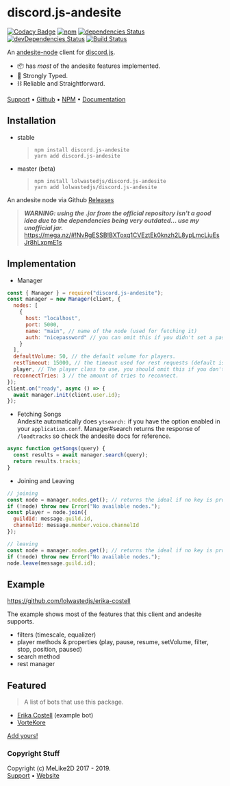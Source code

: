 # discord.js-andesite

[![Codacy Badge](https://api.codacy.com/project/badge/Grade/e9fe39139915430a812af57f87dad66e)](https://www.codacy.com/manual/LolWastedJS/discord.js-andesite?utm_source=github.com&utm_medium=referral&utm_content=LolWastedJS/discord.js-andesite&utm_campaign=Badge_Grade)
[![npm](https://img.shields.io/npm/dt/discord.js-andesite?color=red&label=Total%20Downloads&logo=npm&style=flat-square)](https://npmjs.com/discord.js-andesite)
[![dependencies Status](https://david-dm.org/lolwastedjs/discord.js-andesite/status.svg)](https://david-dm.org/lolwastedjs/discord.js-andesite)
[![devDependencies Status](https://david-dm.org/lolwastedjs/discord.js-andesite/dev-status.svg)](https://david-dm.org/lolwastedjs/discord.js-andesite?type=dev)
[![Build Status](https://travis-ci.com/LolWastedJS/discord.js-andesite.svg?branch=master)](https://travis-ci.com/LolWastedJS/discord.js-andesite)

An [andesite-node](https://github.com/natanbc/andesite-node) client for [discord.js](https://npmjs.com/discord.js).

- 📦 has _most_ of the andesite features implemented.
- 💪 Strongly Typed.
- ⛓ Reliable and Straightforward.

[Support](https://discord.gg/kzaSTx) •
[Github](https://github.com/lolwastedjs/discord.js-andesite) •
[NPM](https://npmjs.com/discord.js-andesite) •
[Documentation](https://melike2d.me/discord.js-andesite)

## Installation

- stable

  > `npm install discord.js-andesite`  
  > `yarn add discord.js-andesite`

- master (beta)
  > `npm install lolwastedjs/discord.js-andesite`  
  > `yarn add lolwastedjs/discord.js-andesite`

An andesite node via Github [Releases](https://github.com/natanbc/andesite-node/releases)

> **_WARNING: using the .jar from the official repository isn't a good idea due to the dependencies being very outdated... use my unofficial jar._** <https://mega.nz/#!NvRgESSB!BXToxq1CVEztEk0knzh2L8ypLmcLiuEsJr8hLxpmE1s>

## Implementation

- Manager

```js
const { Manager } = require("discord.js-andesite");
const manager = new Manager(client, {
  nodes: [
    {
      host: "localhost",
      port: 5000,
      name: "main", // name of the node (used for fetching it)
      auth: "nicepassword" // you can omit this if you didn't set a password
    }
  ],
  defaultVolume: 50, // the default volume for players.
  restTimeout: 15000, // the timeout used for rest requests (default is 10000)
  player, // The player class to use, you should omit this if you don't know what you're doing.
  reconnectTries: 3 // the amount of tries to reconnect.
});
client.on("ready", async () => {
  await manager.init(client.user.id);
});
```

- Fetching Songs  
  Andesite automatically does `ytsearch:` if you have the option enabled in your `application.conf`.
  Manager#search returns the response of `/loadtracks` so check the andesite docs for reference.

```js
async function getSongs(query) {
  const results = await manager.search(query);
  return results.tracks;
}
```

- Joining and Leaving

```js
// joining
const node = manager.nodes.get(); // returns the ideal if no key is provided.
if (!node) throw new Error("No available nodes.");
const player = node.join({
  guildId: message.guild.id,
  channelId: message.member.voice.channelId
});
```

```js
// leaving
const node = manager.nodes.get(); // returns the ideal if no key is provided.
if (!node) throw new Error("No available nodes.");
node.leave(message.guild.id);
```

## Example

<https://github.com/lolwastedjs/erika-costell>

The example shows most of the features that this client and andesite supports.

- filters (timescale, equalizer)
- player methods & properties (play, pause, resume, setVolume, filter, stop, position, paused)
- search method
- rest manager

## Featured

> A list of bots that use this package.

- [Erika Costell](https://github.com/lolwastedjs/erika-costell) (example bot)
- [VorteKore](https://github.com/VorteKore)

[Add yours!](https://discord.gg/kzaSTx)

### Copyright Stuff

Copyright (c) MeLike2D 2017 - 2019.  
[Support](https://discord.gg/kzaSTx) • [Website](https://melike2d.me/)
